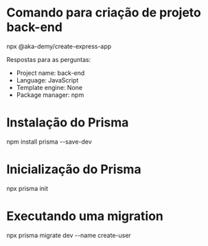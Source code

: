 # Comando para criação de projeto back-end
npx @aka-demy/create-express-app

Respostas para as perguntas:
* Project name: back-end
* Language: JavaScript
* Template engine: None
* Package manager: npm

# Instalação do Prisma
npm install prisma --save-dev

# Inicialização do Prisma
npx prisma init

# Executando uma migration
npx prisma migrate dev --name create-user